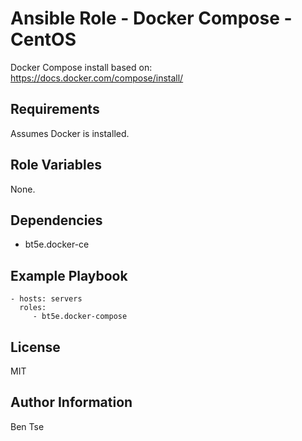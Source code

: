Ansible Role - Docker Compose - CentOS
======================================

Docker Compose install based on: https://docs.docker.com/compose/install/

Requirements
------------

Assumes Docker is installed.

Role Variables
--------------

None.

Dependencies
------------

- bt5e.docker-ce

Example Playbook
----------------

    - hosts: servers
      roles:
         - bt5e.docker-compose

License
-------

MIT

Author Information
------------------

Ben Tse
